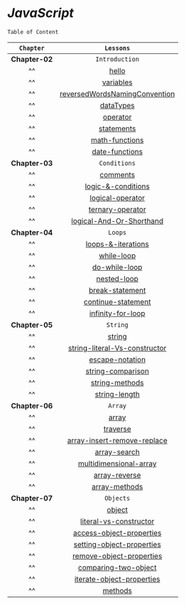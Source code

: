 # _JavaScript_

`Table of Content`

| `Chapter`| `Lessons`                    |
| :--------: | :----------------------------: |
| __Chapter-02__         |     `Introduction`              |
| ^^         | [hello](https://github.com/crescentpartha/JavaScript/blob/main/stack-learner/chapter-02/01hello.js "How to print out multiple data using console.log \| 1st code in JS") |
| ^^         | [variables](https://github.com/crescentpartha/JavaScript/blob/main/stack-learner/chapter-02/02variables.js)                      |
| ^^         | [reversedWordsNamingConvention](https://github.com/crescentpartha/JavaScript/blob/main/stack-learner/chapter-02/03reservedWordsNamingConvention.js)  |
| ^^         | [dataTypes](https://github.com/crescentpartha/JavaScript/blob/main/stack-learner/chapter-02/04dataTypes.js)                      |
| ^^         | [operator](https://github.com/crescentpartha/JavaScript/blob/main/stack-learner/chapter-02/05operator.js)                       |
| ^^         | [statements](https://github.com/crescentpartha/JavaScript/blob/main/stack-learner/chapter-02/06statements.js)                     |
| ^^         | [math-functions](https://github.com/crescentpartha/JavaScript/blob/main/stack-learner/chapter-02/07math-functions.js)                 |
| ^^         | [date-functions](https://github.com/crescentpartha/JavaScript/blob/main/stack-learner/chapter-02/08date-functions.js)                 |
| __Chapter-03__         |     `Conditions`              |
| ^^         | [comments](https://github.com/crescentpartha/JavaScript/blob/main/stack-learner/chapter-03/01comments.js)                       |
| ^^         | [logic-&-conditions](https://github.com/crescentpartha/JavaScript/blob/main/stack-learner/chapter-03/02logic-%26-conditions.js)             |
| ^^         | [logical-operator](https://github.com/crescentpartha/JavaScript/blob/main/stack-learner/chapter-03/03logical-operator.js)               |
| ^^         | [ternary-operator](https://github.com/crescentpartha/JavaScript/blob/main/stack-learner/chapter-03/04ternary-operator.js)               |
| ^^         | [logical-And-Or-Shorthand](https://github.com/crescentpartha/JavaScript/blob/main/stack-learner/chapter-03/05logical-And-Or-Shorthand.js)       |
| __Chapter-04__         |     `Loops`              |
| ^^         | [loops-&-iterations](https://github.com/crescentpartha/JavaScript/blob/main/stack-learner/chapter-04/01loops-%26-iterations.js)             |
| ^^         | [while-loop](https://github.com/crescentpartha/JavaScript/blob/main/stack-learner/chapter-04/02while-loop.js)                     |
| ^^         | [do-while-loop](https://github.com/crescentpartha/JavaScript/blob/main/stack-learner/chapter-04/03do-while-loop.js)                  |
| ^^         | [nested-loop](https://github.com/crescentpartha/JavaScript/blob/main/stack-learner/chapter-04/04nested-loop.js)                    |
| ^^         | [break-statement](https://github.com/crescentpartha/JavaScript/blob/main/stack-learner/chapter-04/05break-statement.js)                |
| ^^         | [continue-statement](https://github.com/crescentpartha/JavaScript/blob/main/stack-learner/chapter-04/06continue-statement.js)             |
| ^^         | [infinity-for-loop](https://github.com/crescentpartha/JavaScript/blob/main/stack-learner/chapter-04/07infinity-for-loop.js)              |
| __Chapter-05__         |     `String`              |
| ^^         | [string](https://github.com/crescentpartha/JavaScript/blob/main/stack-learner/chapter-05/01string.js)                         |
| ^^         | [string-literal-Vs-constructor](https://github.com/crescentpartha/JavaScript/blob/main/stack-learner/chapter-05/02string-literal-vs-constructor.js)  |
| ^^         | [escape-notation](https://github.com/crescentpartha/JavaScript/blob/main/stack-learner/chapter-05/03escape-notation.js)                |
| ^^         | [string-comparison](https://github.com/crescentpartha/JavaScript/blob/main/stack-learner/chapter-05/04string-comparison.js)              |
| ^^         | [string-methods](https://github.com/crescentpartha/JavaScript/blob/main/stack-learner/chapter-05/05string-methods.js)                 |
| ^^         | [string-length](https://github.com/crescentpartha/JavaScript/blob/main/stack-learner/chapter-05/06string-length.js)                  |
| __Chapter-06__         | `Array`                          |
| ^^         | [array](https://github.com/crescentpartha/JavaScript/blob/main/stack-learner/chapter-06/01array.js)                          |
| ^^         | [traverse](https://github.com/crescentpartha/JavaScript/blob/main/stack-learner/chapter-06/02traverse.js)                       |
| ^^         | [array-insert-remove-replace](https://github.com/crescentpartha/JavaScript/blob/main/stack-learner/chapter-06/03array-insert-remove-replace.js)    |
| ^^         | [array-search](https://github.com/crescentpartha/JavaScript/blob/main/stack-learner/chapter-06/04array-search.js)                   |
| ^^         | [multidimensional-array](https://github.com/crescentpartha/JavaScript/blob/main/stack-learner/chapter-06/05multidimensional-array.js)         |
| ^^         | [array-reverse](https://github.com/crescentpartha/JavaScript/blob/main/stack-learner/chapter-06/06array-reverse.js)                  |
| ^^         | [array-methods](https://github.com/crescentpartha/JavaScript/blob/main/stack-learner/chapter-06/07array-methods.js)                  |
| __Chapter-07__         |     `Objects`              |
| ^^         | [object](https://github.com/crescentpartha/JavaScript/blob/main/stack-learner/chapter-07/01object.js)                  |
| ^^         | [literal-vs-constructor](https://github.com/crescentpartha/JavaScript/blob/main/stack-learner/chapter-07/02literal-vs-constructor.js)                  |
| ^^         | [access-object-properties](https://github.com/crescentpartha/JavaScript/blob/main/stack-learner/chapter-07/03access-object-properties.js)                  |
| ^^         | [setting-object-properties](https://github.com/crescentpartha/JavaScript/blob/main/stack-learner/chapter-07/04setting-object-properties.js)                  |
| ^^         | [remove-object-properties](https://github.com/crescentpartha/JavaScript/blob/main/stack-learner/chapter-07/05remove-object-properties.js)                  |
| ^^         | [comparing-two-object](https://github.com/crescentpartha/JavaScript/blob/main/stack-learner/chapter-07/06comparing-two-object.js)                  |
| ^^         | [iterate-object-properties](https://github.com/crescentpartha/JavaScript/blob/main/stack-learner/chapter-07/07iterate-object-properties.js)                  |
| ^^         | [methods](https://github.com/crescentpartha/JavaScript/blob/main/stack-learner/chapter-07/08methods.js)                  |






